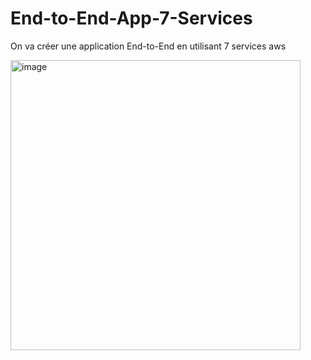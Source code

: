 # End-to-End-App-7-Services
On va créer une application End-to-End en utilisant 7 services aws 

<img width="464" alt="image" src="https://github.com/user-attachments/assets/ef406105-e508-44d2-862a-b367ebde2726" />



